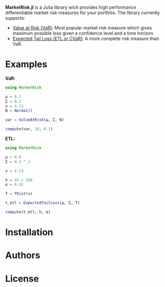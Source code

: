 **MarketRisk.jl** is a Julia library wich provides high performance differentiable market risk measures for your portfolio. The library currently supports:

-  [Value at Risk (VaR)](https://en.wikipedia.org/wiki/Value_at_risk): Most popular market risk measure which gives maximum possible loss given a confidence level and a time horizon.
- [Expected Tail Loss (ETL or CVaR)](https://en.wikipedia.org/wiki/Expected_shortfall): A more complete risk measure than VaR.


# Examples

**VaR:**

```Julia 
using MarketRisk

μ = 0.1
Σ = 0.2
ν = 4.13
N = Normal()

var = ValueAtRisk(μ, Σ, N)

compute(var, 10, 0.1)
```

**ETL:**

```Julia 
using MarketRisk

μ = 0.0
Σ = 0.3 ^ 2

ν = 4.13

h = 10 / 250
α = 0.01

T = TDist(ν)

t_etl = ExpectedTailLoss(μ, Σ, T)

compute(t_etl, h, α)
```

# Installation
# Authors
# License

